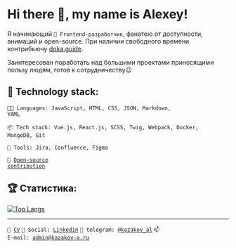 # Hi there 👋, my name is Alexey!

Я начинающий <code>👷 Frontend-разработчик</code>, фанатею от доступности, анимаций и open-source. При наличии свободного времени контрибьючу <a href="https://doka.guide/">doka.guide</a>.

Заинтересован поработать над большими проектами приносящими пользу людям, готов к сотрудничеству😉

## :hammer: Technology stack:
<code>🧑‍💻 Languages: JavaScript, HTML, CSS, JSON, Markdown, YAML</code>

<code>📦 Tech stack: Vue.js, React.js, SCSS, Twig, Webpack, Docker, MongoDB, Git</code>

<code>🧰 Tools: Jira, Сonfluence, Figma</code>

<code>👀 [Open-source contribution](CONTRIBUTION.md)</code><br>

## :trophy: Статистика:
<!-- ![Stats](https://github-readme-stats.vercel.app/api?username=KazakovAS&show_icons=true) -->
[![Top Langs](https://github-readme-stats.vercel.app/api/top-langs/?username=KazakovAS&layout=compact)](https://github.com/KazakovAS/github-readme-stats)

---
<code>📑 [CV](https://career.habr.com/kazakov-al)</code>
<code>💬 Social: [Linkedin](https://www.linkedin.com/in/kazakov-al/)</code>
<code>💬 telegram: [@kazakov_al](https://telegram.me/kazakov_al)</code>
<code>📫 E-mail: [admin@kazakov-a.ru](mailto:admin@kazakov-a.ru)</code>
